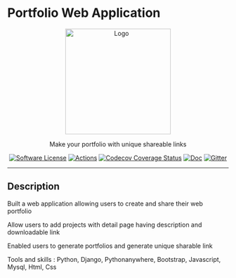 # Portfolio Web Application

<p align="center">
  <a href="https://www.vim.org/scripts/script.php?script_id=5779">
    <img alt="Logo" src="https://shub.pythonanywhere.com/media/images/complete_crop_3_HJHQj6R.png" height="240" />
  </a>
  <p align="center">Make your portfolio with unique shareable links</p>
  <p align="center">
    <a href="LICENSE.md"><img alt="Software License" src="https://img.shields.io/badge/license-Anti%20996-brightgreen.svg?style=flat-square"></a>
    <a href="https://github.com/neoclide/coc.nvim/actions"><img alt="Actions" src="https://img.shields.io/github/actions/workflow/status/neoclide/coc.nvim/ci.yml?style=flat-square&branch=master"></a>
      <a href="https://codecov.io/gh/neoclide/coc.nvim"><img alt="Codecov Coverage Status" src="https://img.shields.io/codecov/c/github/neoclide/coc.nvim.svg?style=flat-square"></a>
    <a href="doc/coc.txt"><img alt="Doc" src="https://img.shields.io/badge/doc-%3Ah%20coc.txt-brightgreen.svg?style=flat-square"></a>
    <a href="https://matrix.to/#/#coc.nvim:matrix.org"><img alt="Gitter" src="https://img.shields.io/gitter/room/neoclide/coc.nvim.svg?style=flat-square"></a>
  </p>
</p>

---

## Description

Built a web application allowing users to create and share their web portfolio

Allow users to add projects with detail page having description and downloadable link 

Enabled users to generate portfolios and generate unique sharable link

Tools and skills : Python, Django, Pythonanywhere, Bootstrap, Javascript, Mysql, Html, Css
